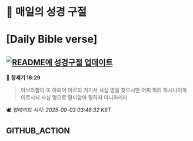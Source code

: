# 🙏 매일의 성경 구절
# [Daily Bible verse]
## [![README에 성경구절 업데이트](https://github.com/DONGSUKA/first_test/actions/workflows/update-readme-bible.yml/badge.svg)](https://github.com/DONGSUKA/first_test/actions/workflows/update-readme-bible.yml)
<!-- START_BIBLE_VERSE -->
📖 **창세기 18:29**
> 아브라함이 또 아뢰어 이르되 거기서 사십 명을 찾으시면 어찌 하려 하시나이까 이르시되 사십 명으로 말미암아 멸하지 아니하리라

🕊️ _업데이트 시각: 2025-09-03 03:48:32 KST_
  <!-- END_BIBLE_VERSE -->
## GITHUB_ACTION
